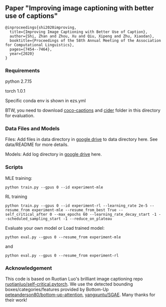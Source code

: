 ## Paper "Improving image captioning with better use of captions"

```
@inproceedings{shi2020improving,
  title={Improving Image Captioning with Better Use of Caption},
  author={Shi, Zhan and Zhou, Xu and Qiu, Xipeng and Zhu, Xiaodan},
  booktitle={Proceedings of the 58th Annual Meeting of the Association for Computational Linguistics},
  pages={7454--7464},
  year={2020}
}
```

### Requirements

python 2.7.15

torch 1.0.1

Specific conda env is shown in ezs.yml

BTW, you need to download [coco-captions](https://github.com/tylin/coco-caption) and [cider](https://github.com/vrama91/cider) folder in this directory for evaluation.

### Data Files and Models

Files: Add files in data directory in [google drive](https://drive.google.com/drive/folders/1VYeFocLMz2msICHu8DFRWBwTKcok7VAe?usp=sharing) to data directory here. See data/README for more details. 

Models: Add log directory in [google drive](https://drive.google.com/drive/folders/1VYeFocLMz2msICHu8DFRWBwTKcok7VAe?usp=sharing) here.

### Scripts

MLE training:

`python train.py --gpus 0 --id experiment-mle`

RL training

`python train.py --gpus 0 --id experiment-rl --learning_rate 2e-5 --resume_from experiment-mle --resume_from_best True --self_critical_after 0 --max_epochs 60 --learning_rate_decay_start -1 --scheduled_sampling_start -1 --reduce_on_plateau`

Evaluate your own model or Load trained model:

`python eval.py --gpus 0 --resume_from experiment-mle`

and

`python eval.py --gpus 0 --resume_from experiment-rl`

### Acknowledgement

This code is based on Ruotian Luo's brilliant image captioning repo [ruotianluo/self-critical.pytorch](https://github.com/ruotianluo/self-critical.pytorch). We use the detected bounding boxes/categories/features provided by Bottom-Up [peteanderson80/bottom-up-attention](https://github.com/peteanderson80/bottom-up-attention),  [yangxuntu/SGAE](https://github.com/yangxuntu/SGAE). Many thanks for their work!









